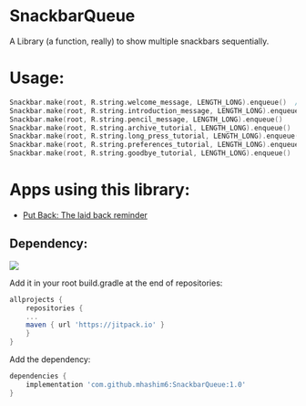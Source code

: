 
# SnackbarQueue

A Library (a function, really) to show multiple snackbars sequentially. 

# Usage:
``` kotlin
Snackbar.make(root, R.string.welcome_message, LENGTH_LONG).enqueue()  //first one will immediately show.  
Snackbar.make(root, R.string.introduction_message, LENGTH_LONG).enqueue()  //but here, magic happens.  
Snackbar.make(root, R.string.pencil_message, LENGTH_LONG).enqueue()  
Snackbar.make(root, R.string.archive_tutorial, LENGTH_LONG).enqueue()  
Snackbar.make(root, R.string.long_press_tutorial, LENGTH_LONG).enqueue()  
Snackbar.make(root, R.string.preferences_tutorial, LENGTH_LONG).enqueue()  
Snackbar.make(root, R.string.goodbye_tutorial, LENGTH_LONG).enqueue()
```
# Apps using this library:

 - [Put Back: The laid back reminder](https://play.google.com/store/apps/details?id=mhashim6.android.putback)

## Dependency:
[![](https://jitpack.io/v/mhashim6/SnackbarQueue.svg)](https://jitpack.io/#mhashim6/SnackbarQueue)

Add it in your root build.gradle at the end of repositories:

```groovy
allprojects {
    repositories {
    ...
    maven { url 'https://jitpack.io' }
    }
}
```
Add the dependency:
```groovy
dependencies {
    implementation 'com.github.mhashim6:SnackbarQueue:1.0'
}
```